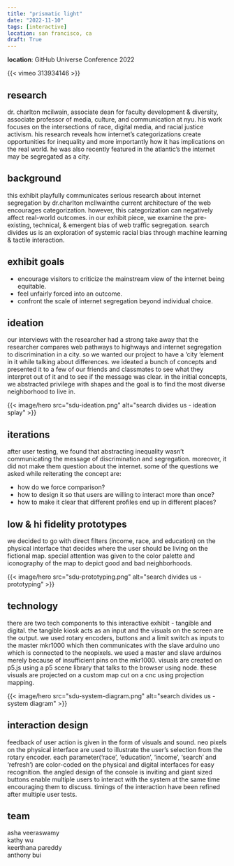 ```yaml
---
title: "prismatic light"
date: "2022-11-10"
tags: [interactive]
location: san francisco, ca 
draft: True
---
```


**location**: GitHub Universe Conference 2022

<!-- TODO -->
{{< vimeo 313934146 >}}

## research

dr. charlton mcilwain, associate dean for faculty development & diversity, associate professor of media, culture, and communication at nyu. his work focuses on the intersections of race, digital media, and racial justice activism. his research reveals how internet’s categorizations create opportunities for inequality and more importantly how it has implications on the real world. he was also recently featured in the atlantic’s the internet may be segregated as a city.

## background

this exhibit playfully communicates serious research about internet segregation by dr.charlton mcllwainthe current architecture of the web encourages categorization. however, this categorization can negatively affect real-world outcomes. in our exhibit piece, we examine the pre-existing, technical, & emergent bias of web traffic segregation. search divides us is an exploration of systemic racial bias through machine learning & tactile interaction.

## exhibit goals

- encourage visitors to criticize the mainstream view of the internet being equitable.
- feel unfairly forced into an outcome.
- confront the scale of internet segregation beyond individual choice.

## ideation

our interviews with the researcher had a strong take away that the researcher compares web pathways to highways and internet segregation to discrimination in a city. so we wanted our project to have a ‘city ‘element in it while talking about differences. we ideated a bunch of concepts and presented it to a few of our friends and classmates to see what they interpret out of it and to see if the message was clear. in the initial concepts, we abstracted privilege with shapes and the goal is to find the most diverse neighborhood to live in.

{{< image/hero src="sdu-ideation.png" alt="search divides us - ideation splay" >}}

## iterations

after user testing, we found that abstracting inequality wasn’t communicating the message of discrimination and segregation. moreover, it did not make them question about the internet. some of the questions we asked while reiterating the concept are: 

- how do we force comparison? 
- how to design it so that users are willing to interact more than once? 
- how to make it clear that different profiles end up in different places?

## low & hi fidelity prototypes

we decided to go with direct filters (income, race, and education) on the physical interface that decides where the user should be living on the fictional map. special attention was given to the color palette and iconography of the map to depict good and bad neighborhoods.

{{< image/hero src="sdu-prototyping.png" alt="search divides us - prototyping" >}}

## technology

there are two tech components to this interactive exhibit - tangible and digital. the tangible kiosk acts as an input and the visuals on the screen are the output. we used rotary encoders, buttons and a limit switch as inputs to the master mkr1000 which then communicates with the slave arduino uno which is connected to the neopixels. we used a master and slave arduinos merely because of insufficient pins on the mkr1000. visuals are created on p5.js using a p5 scene library that talks to the browser using node. these visuals are projected on a custom map cut on a cnc using projection mapping.

{{< image/hero src="sdu-system-diagram.png" alt="search divides us - system diagram" >}}

## interaction design
feedback of user action is given in the form of visuals and sound. neo pixels on the physical interface are used to illustrate the user’s selection from the rotary encoder. each parameter(‘race’, ‘education’, ‘income’, ‘search’ and ‘refresh’) are color-coded on the physical and digital interfaces for easy recognition. the angled design of the console is inviting and giant sized buttons enable multiple users to interact with the system at the same time encouraging them to discuss. timings of the interaction have been refined after multiple user tests.

## team

asha veeraswamy\
kathy wu\
keerthana pareddy\
anthony bui
